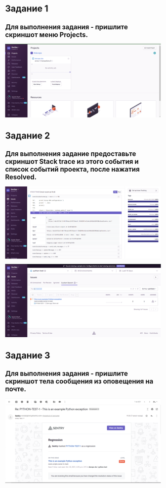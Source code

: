 # Задание 1 
## Для выполнения задания - пришлите скриншот меню Projects.
![alt text](https://github.com/kiselev-it/devops/blob/main/task_10.05/1.PNG?raw=true)

# Задание 2
## Для выполнения задание предоставьте скриншот Stack trace из этого события и список событий проекта, после нажатия Resolved.
![alt text](https://github.com/kiselev-it/devops/blob/main/task_10.05/2.PNG?raw=true)

![alt text](https://github.com/kiselev-it/devops/blob/main/task_10.05/3.PNG?raw=true)

# Задание 3
## Для выполнения задания - пришлите скриншот тела сообщения из оповещения на почте.

![alt text](https://github.com/kiselev-it/devops/blob/main/task_10.05/4.PNG?raw=true)
